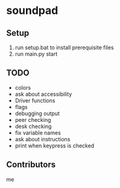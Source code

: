 # soundpad

## Setup
1. run setup.bat to install prerequisite files
2. run main.py start

## TODO
- colors
- ask about accessibility
- Driver functions
- flags
- debugging output
- peer checking
- desk checking
- fix variable names
- ask about instructions
- print when keypress is checked

## Contributors
me
